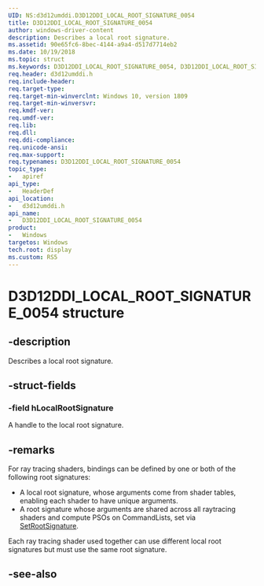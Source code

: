 ```yaml
---
UID: NS:d3d12umddi.D3D12DDI_LOCAL_ROOT_SIGNATURE_0054
title: D3D12DDI_LOCAL_ROOT_SIGNATURE_0054
author: windows-driver-content
description: Describes a local root signature.
ms.assetid: 90e65fc6-8bec-4144-a9a4-d517d7714eb2
ms.date: 10/19/2018
ms.topic: struct
ms.keywords: D3D12DDI_LOCAL_ROOT_SIGNATURE_0054, D3D12DDI_LOCAL_ROOT_SIGNATURE_0054, 
req.header: d3d12umddi.h
req.include-header:
req.target-type:
req.target-min-winverclnt: Windows 10, version 1809
req.target-min-winversvr:
req.kmdf-ver:
req.umdf-ver:
req.lib:
req.dll:
req.ddi-compliance:
req.unicode-ansi:
req.max-support:
req.typenames: D3D12DDI_LOCAL_ROOT_SIGNATURE_0054
topic_type: 
-	apiref
api_type: 
-	HeaderDef
api_location: 
-	d3d12umddi.h
api_name: 
-	D3D12DDI_LOCAL_ROOT_SIGNATURE_0054
product:
-	Windows
targetos: Windows
tech.root: display
ms.custom: RS5
---
```


# D3D12DDI_LOCAL_ROOT_SIGNATURE_0054 structure

## -description

Describes a local root signature.

## -struct-fields

### -field hLocalRootSignature

A handle to the local root signature.

## -remarks

For ray tracing shaders, bindings can be defined by one or both of the following root signatures: 

* A local root signature, whose arguments come from shader tables, enabling each shader to have unique arguments.
* A root signature whose arguments are shared across all raytracing shaders and compute PSOs on CommandLists, set via [SetRootSignature](nc-d3d12umddi-pfnd3d12ddi_set_root_signature.md).  

Each ray tracing shader used together can use different local root signatures but must use the same root signature.

## -see-also
